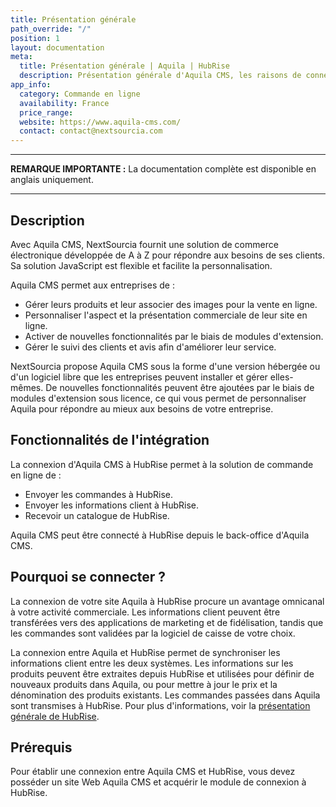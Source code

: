 ```yaml
---
title: Présentation générale
path_override: "/"
position: 1
layout: documentation
meta:
  title: Présentation générale | Aquila | HubRise
  description: Présentation générale d'Aquila CMS, les raisons de connecter votre site Aquila CMS à HubRise et fonctionnalités de l'intégration avec HubRise.
app_info:
  category: Commande en ligne
  availability: France
  price_range:
  website: https://www.aquila-cms.com/
  contact: contact@nextsourcia.com
---
```


---

**REMARQUE IMPORTANTE :** La documentation complète est disponible <Link href="/apps/aquila-cms">en anglais uniquement</Link>.

---

## Description

Avec Aquila CMS, NextSourcia fournit une solution de commerce électronique développée de A à Z pour répondre aux besoins de ses clients. Sa solution JavaScript est flexible et facilite la personnalisation.

Aquila CMS permet aux entreprises de :

- Gérer leurs produits et leur associer des images pour la vente en ligne.
- Personnaliser l'aspect et la présentation commerciale de leur site en ligne.
- Activer de nouvelles fonctionnalités par le biais de modules d'extension.
- Gérer le suivi des clients et avis afin d'améliorer leur service.

NextSourcia propose Aquila CMS sous la forme d'une version hébergée ou d'un logiciel libre que les entreprises peuvent installer et gérer elles-mêmes. De nouvelles fonctionnalités peuvent être ajoutées par le biais de modules d'extension sous licence, ce qui vous permet de personnaliser Aquila pour répondre au mieux aux besoins de votre entreprise.

## Fonctionnalités de l'intégration

La connexion d'Aquila CMS à HubRise permet à la solution de commande en ligne de :

- Envoyer les commandes à HubRise.
- Envoyer les informations client à HubRise.
- Recevoir un catalogue de HubRise.

Aquila CMS peut être connecté à HubRise depuis le back-office d'Aquila CMS.

## Pourquoi se connecter ?

La connexion de votre site Aquila à HubRise procure un avantage omnicanal à votre activité commerciale. Les informations client peuvent être transférées vers des applications de marketing et de fidélisation, tandis que les commandes sont validées par la logiciel de caisse de votre choix.

La connexion entre Aquila et HubRise permet de synchroniser les informations client entre les deux systèmes. Les informations sur les produits peuvent être extraites depuis HubRise et utilisées pour définir de nouveaux produits dans Aquila, ou pour mettre à jour le prix et la dénomination des produits existants. Les commandes passées dans Aquila sont transmises à HubRise. Pour plus d'informations, voir la [présentation générale de HubRise](/docs).

## Prérequis

Pour établir une connexion entre Aquila CMS et HubRise, vous devez posséder un site Web Aquila CMS et acquérir le module de connexion à HubRise.
